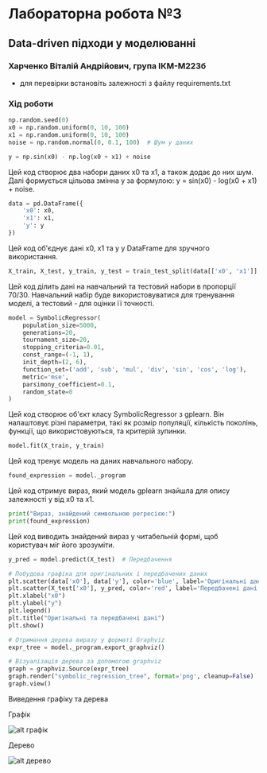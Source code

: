 # Лабораторна робота №3
## Data-driven підходи у моделюванні
### Харченко Віталій Андрійович, група ІКМ-М223б


- для перевірки встановіть залежності з файлу requirements.txt

### Хід роботи


```python
np.random.seed(0)
x0 = np.random.uniform(0, 10, 100)
x1 = np.random.uniform(0, 10, 100)
noise = np.random.normal(0, 0.1, 100)  # Шум у даних

y = np.sin(x0) - np.log(x0 + x1) + noise
```


Цей код створює два набори даних x0 та x1, а також додає до них шум. Далі формується цільова змінна y за формулою: y = sin(x0) - log(x0 + x1) + noise.


```python
data = pd.DataFrame({
    'x0': x0,
    'x1': x1,
    'y': y
})
```

Цей код об'єднує дані x0, x1 та y у DataFrame для зручного використання.


```python
X_train, X_test, y_train, y_test = train_test_split(data[['x0', 'x1']], data['y'], test_size=0.3, random_state=42)
```


Цей код ділить дані на навчальний та тестовий набори в пропорції 70/30. Навчальний набір буде використовуватися для тренування моделі, а тестовий - для оцінки її точності.


```python
model = SymbolicRegressor(
    population_size=5000,
    generations=20,
    tournament_size=20,
    stopping_criteria=0.01,
    const_range=(-1, 1),
    init_depth=(2, 6),
    function_set=('add', 'sub', 'mul', 'div', 'sin', 'cos', 'log'),
    metric='mse',
    parsimony_coefficient=0.1,
    random_state=0
)
```


Цей код створює об'єкт класу SymbolicRegressor з gplearn. Він налаштовує різні параметри, такі як розмір популяції, кількість поколінь, функції, що використовуються, та критерій зупинки.


```python
model.fit(X_train, y_train)
```


Цей код тренує модель на даних навчального набору.


```python
found_expression = model._program
```


Цей код отримує вираз, який модель gplearn знайшла для опису залежності y від x0 та x1.


```python
print("Вираз, знайдений символьною регресією:")
print(found_expression)
```


Цей код виводить знайдений вираз у читабельній формі, щоб користувач міг його зрозуміти.


```python
y_pred = model.predict(X_test)  # Передбачення
```


```python
# Побудова графіка для оригінальних і передбачених даних
plt.scatter(data['x0'], data['y'], color='blue', label='Оригінальні дані')
plt.scatter(X_test['x0'], y_pred, color='red', label='Передбачені дані')
plt.xlabel("x0")
plt.ylabel("y")
plt.legend()
plt.title("Оригінальні та передбачені дані")
plt.show()

# Отримання дерева виразу у форматі Graphviz
expr_tree = model._program.export_graphviz()

# Візуалізація дерева за допомогою graphviz
graph = graphviz.Source(expr_tree)
graph.render("symbolic_regression_tree", format='png', cleanup=False)  # Зберігає у PNG
graph.view()
```


Виведення графіку та дерева


Графік


![alt графік](https://media.discordapp.net/attachments/917547349864230912/1231712880081244230/image.png?ex=6626d182&is=66258002&hm=912dc9e48a73ec49138c8de46d8f4e362d4d0b316b87e25f83695ccf1e490cca&=&format=webp&quality=lossless)


Дерево


![alt дерево](https://media.discordapp.net/attachments/917547349864230912/1231699863360766072/image.png?ex=6637e8e3&is=662573e3&hm=75cf730183497aa0fe39d3748e9ce8d81ee2ca872b4bea397e1fd977a23098be&=&format=webp&quality=lossless&width=567&height=671)